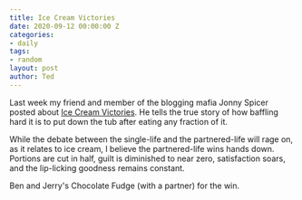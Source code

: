 ```yaml
---
title: Ice Cream Victories
date: 2020-09-12 00:00:00 Z
categories:
- daily
tags:
- random
layout: post
author: Ted
---
```


Last week my friend and member of the blogging mafia Jonny Spicer posted about [Ice Cream Victories](https://jonnyspicer.com/mendokusai/2020/09/02/ice-cream-victories). He tells the true story of how baffling hard it is to put down the tub after eating any fraction of it.

While the debate between the single-life and the partnered-life will rage on, as it relates to ice cream, I believe the partnered-life wins hands down. Portions are cut in half, guilt is diminished to near zero, satisfaction soars, and the lip-licking goodness remains constant.

Ben and Jerry's Chocolate Fudge (with a partner) for the win.
